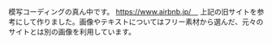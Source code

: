 模写コーディングの真ん中です。
https://www.airbnb.jp/　
上記の旧サイトを参考にして作りました。画像やテキストについてはフリー素材から選んだ、元々のサイトとは別の画像を利用しています。
